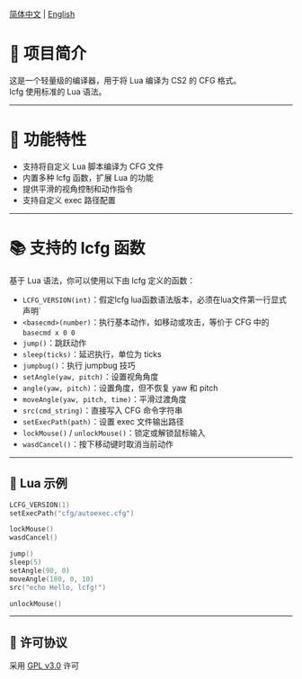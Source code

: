  [简体中文](#) | [English](README.md) 
 
 # 🎯 项目简介

 这是一个轻量级的编译器，用于将 Lua 编译为 CS2 的 CFG 格式。  
 lcfg 使用标准的 Lua 语法。

 ---

 # 🚀 功能特性

 * 支持将自定义 Lua 脚本编译为 CFG 文件  
 * 内置多种 lcfg 函数，扩展 Lua 的功能  
 * 提供平滑的视角控制和动作指令  
 * 支持自定义 exec 路径配置  

 ---

 # 📚 支持的 lcfg 函数

 基于 Lua 语法，你可以使用以下由 lcfg 定义的函数：

 * `LCFG_VERSION(int)`：假定lcfg lua函数语法版本，必须在lua文件第一行显式声明`
 * `<basecmd>(number)`：执行基本动作，如移动或攻击，等价于 CFG 中的 `basecmd x 0 0`  
 * `jump()`：跳跃动作  
 * `sleep(ticks)`：延迟执行，单位为 ticks  
 * `jumpbug()`：执行 jumpbug 技巧  
 * `setAngle(yaw, pitch)`：设置视角角度  
 * `angle(yaw, pitch)`：设置角度，但不恢复 yaw 和 pitch  
 * `moveAngle(yaw, pitch, time)`：平滑过渡角度  
 * `src(cmd_string)`：直接写入 CFG 命令字符串  
 * `setExecPath(path)`：设置 exec 文件输出路径  
 * `lockMouse()` / `unlockMouse()`：锁定或解锁鼠标输入  
 * `wasdCancel()`：按下移动键时取消当前动作  

 ---

 ## 📄 Lua 示例

 ```lua
 LCFG_VERSION(1)
 setExecPath("cfg/autoexec.cfg")

 lockMouse()
 wasdCancel()

 jump()
 sleep(5)
 setAngle(90, 0)
 moveAngle(180, 0, 10)
 src("echo Hello, lcfg!")

 unlockMouse()
 ```

 ---


 ## 📜 许可协议

 采用 [GPL v3.0](https://www.gnu.org/licenses/gpl-3.0.html) 许可
